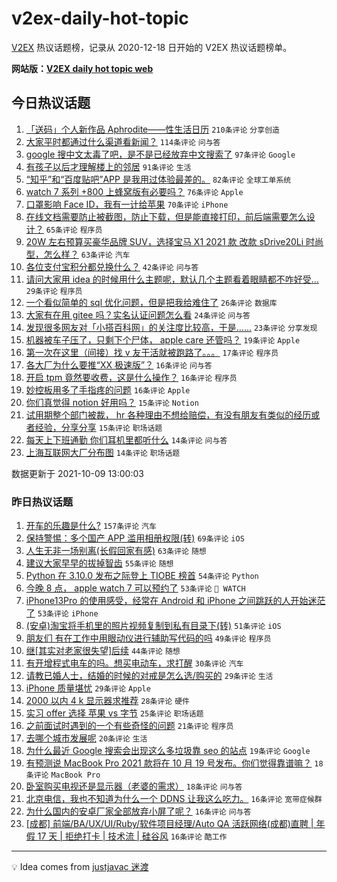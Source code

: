 # v2ex-daily-hot-topic

[V2EX](https://www.v2ex.com/) 热议话题榜，记录从 2020-12-18 日开始的 V2EX 热议话题榜单。

**网站版：[V2EX daily hot topic web](https://boojack.github.io/v2ex-daily-hot-topic-web/)**

## 今日热议话题

<!-- TODAY BEGIN -->

1. [「送码」个人新作品 Aphrodite——性生活日历](https://www.v2ex.com/t/806679) `210条评论` `分享创造`
1. [大家平时都通过什么渠道看新闻？](https://www.v2ex.com/t/806590) `114条评论` `问与答`
1. [google 搜中文太毒了吧，是不是已经放弃中文搜索了](https://www.v2ex.com/t/806592) `97条评论` `Google`
1. [有孩子以后才理解楼上的邻居](https://www.v2ex.com/t/806683) `91条评论` `生活`
1. [“知乎”和“百度贴吧”APP 是我用过体验最差的。](https://www.v2ex.com/t/806624) `82条评论` `全球工单系统`
1. [watch 7 系列 +800 上蜂窝版有必要吗？](https://www.v2ex.com/t/806595) `76条评论` `Apple`
1. [口罩影响 Face ID，我有一计给苹果](https://www.v2ex.com/t/806566) `70条评论` `iPhone`
1. [在线文档需要防止被截图，防止下载，但是能直接打印，前后端需要怎么设计？](https://www.v2ex.com/t/806677) `65条评论` `程序员`
1. [20W 左右预算买豪华品牌 SUV，选择宝马 X1 2021 款 改款 sDrive20Li 时尚型，怎么样？](https://www.v2ex.com/t/806608) `63条评论` `汽车`
1. [各位支付宝积分都兑换什么？](https://www.v2ex.com/t/806565) `42条评论` `问与答`
1. [请问大家用 idea 的时候用什么主题呢，默认几个主题看着眼睛都不咋好受…](https://www.v2ex.com/t/806688) `29条评论` `程序员`
1. [一个看似简单的 sql 优化问题，但是把我给难住了](https://www.v2ex.com/t/806668) `26条评论` `数据库`
1. [大家有在用 gitee 吗？实名认证问题怎么看](https://www.v2ex.com/t/806698) `24条评论` `问与答`
1. [发现很多网友对「小搭百科网」的关注度比较高，于是……](https://www.v2ex.com/t/806684) `23条评论` `分享发现`
1. [机器被车子压了，只剩下个尸体， apple care 还管吗？](https://www.v2ex.com/t/806574) `19条评论` `Apple`
1. [第一次在这里（间接）找 v 友干活就被跑路了。。。](https://www.v2ex.com/t/806616) `17条评论` `程序员`
1. [各大厂为什么要推“XX 极速版”？](https://www.v2ex.com/t/806730) `16条评论` `问与答`
1. [开启 tpm 竟然要收费，这是什么操作？](https://www.v2ex.com/t/806682) `16条评论` `程序员`
1. [妙控板用多了手指疼的问题](https://www.v2ex.com/t/806652) `16条评论` `Apple`
1. [你们真觉得 notion 好用吗？](https://www.v2ex.com/t/806673) `15条评论` `Notion`
1. [试用期整个部门被裁， hr 各种理由不想给赔偿，有没有朋友有类似的经历或者经验，分享分享](https://www.v2ex.com/t/806602) `15条评论` `职场话题`
1. [每天上下班通勤 你们耳机里都听什么](https://www.v2ex.com/t/806695) `14条评论` `问与答`
1. [上海互联网大厂分布图](https://www.v2ex.com/t/806564) `14条评论` `职场话题`

数据更新于 2021-10-09 13:00:03

<!-- TODAY END -->

### 昨日热议话题

<!-- YESTERDAY BEGIN -->

1. [开车的乐趣是什么?](https://www.v2ex.com/t/806327) `157条评论` `汽车`
1. [保持警惕：多个国产 APP 滥用相册权限(转)](https://www.v2ex.com/t/806442) `69条评论` `iOS`
1. [人生无非一场别离(长假回家有感)](https://www.v2ex.com/t/806404) `63条评论` `随想`
1. [建议大家早早的拔掉智齿](https://www.v2ex.com/t/806452) `55条评论` `随想`
1. [Python 在 3.10.0 发布之际登上 TIOBE 榜首](https://www.v2ex.com/t/806314) `54条评论` `Python`
1. [今晚 8 点， apple watch 7 可以预约了](https://www.v2ex.com/t/806372) `53条评论` ` WATCH`
1. [iPhone13Pro 的使用感受，经常在 Android 和 iPhone 之间跳跃的人开始迷茫了](https://www.v2ex.com/t/806378) `53条评论` `iPhone`
1. [(安卓)淘宝将手机里的照片视频复制到私有目录下(转)](https://www.v2ex.com/t/806351) `51条评论` `iOS`
1. [朋友们 有在工作中用眼动仪进行辅助写代码的吗](https://www.v2ex.com/t/806326) `49条评论` `程序员`
1. [继[其实对老家很失望]后续](https://www.v2ex.com/t/806329) `44条评论` `随想`
1. [有开增程式电车的吗。想买电动车，求打醒](https://www.v2ex.com/t/806444) `30条评论` `汽车`
1. [请教已婚人士，结婚的时候的对戒是怎么选/购买的](https://www.v2ex.com/t/806480) `29条评论` `生活`
1. [iPhone 质量堪忧](https://www.v2ex.com/t/806353) `29条评论` `Apple`
1. [2000 以内 4 k 显示器求推荐](https://www.v2ex.com/t/806375) `28条评论` `硬件`
1. [实习 offer 选择 苹果 vs 字节](https://www.v2ex.com/t/806503) `25条评论` `职场话题`
1. [之前面试时遇到的一个有些奇怪的问题](https://www.v2ex.com/t/806454) `21条评论` `程序员`
1. [去哪个城市发展呢](https://www.v2ex.com/t/806430) `20条评论` `生活`
1. [为什么最近 Google 搜索会出现这么多垃圾靠 seo 的站点](https://www.v2ex.com/t/806536) `19条评论` `Google`
1. [有预测说 MacBook Pro 2021 款将在 10 月 19 号发布。你们觉得靠谱嘛？](https://www.v2ex.com/t/806417) `18条评论` `MacBook Pro`
1. [卧室购买电视还是显示器（老婆的需求）](https://www.v2ex.com/t/806388) `18条评论` `问与答`
1. [北京电信，我也不知道为什么一个 DDNS 让我这么吃力。](https://www.v2ex.com/t/806513) `16条评论` `宽带症候群`
1. [为什么国内的安卓厂家全部放弃小屏了呢？](https://www.v2ex.com/t/806489) `16条评论` `问与答`
1. [[成都] 前端/BA/UX/UI/Ruby/软件项目经理/Auto QA 活跃网络(成都)直聘 | 年假 17 天 | 拒绝打卡 | 技术流 | 硅谷风](https://www.v2ex.com/t/806451) `16条评论` `酷工作`

<!-- YESTERDAY END -->

---

💡 Idea comes from [justjavac 迷渡](https://github.com/justjavac/)
